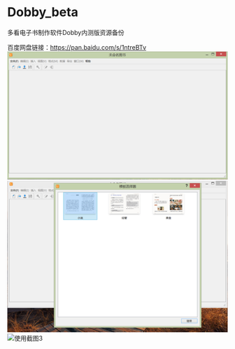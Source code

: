 # Dobby_beta
多看电子书制作软件Dobby内测版资源备份

百度网盘链接：https://pan.baidu.com/s/1ntreBTv
![使用截图1](/image/2015-05-13_185632.png)
![使用截图2](/image/2015-05-13_185648.png)
![使用截图3](.../Dobby_beta/blob/master/image/2015-05-13_185737.png)
